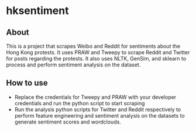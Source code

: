 # hksentiment

## About
This is a project that scrapes Weibo and Reddit for sentiments about the Hong Kong protests. It uses PRAW and Tweepy to scrape Reddit and Twitter for posts regarding the protests. It also uses NLTK, GenSim, and sklearn to process and perform sentiment analysis on the dataset.

## How to use
* Replace the credentials for Tweepy and PRAW with your developer credentials and run the python script to start scraping 
* Run the analysis python scripts for Twitter and Reddit respectively to perform feature engineering and sentiment analysis on the datasets to generate sentiment scores and wordclouds.


